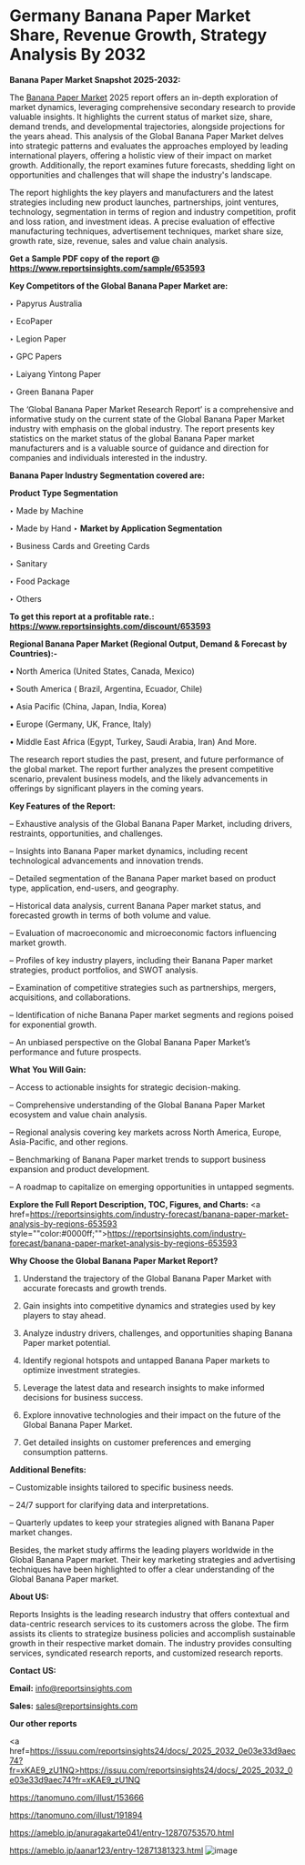 # Germany Banana Paper Market Share, Revenue Growth, Strategy Analysis By 2032

<strong>Banana Paper Market Snapshot 2025-2032:</strong>

The <a href=https://www.reportsinsights.com/sample/653593>Banana Paper Market</a> 2025 report offers an in-depth exploration of market dynamics, leveraging comprehensive secondary research to provide valuable insights. It highlights the current status of market size, share, demand trends, and developmental trajectories, alongside projections for the years ahead. This analysis of the Global Banana Paper Market delves into strategic patterns and evaluates the approaches employed by leading international players, offering a holistic view of their impact on market growth. Additionally, the report examines future forecasts, shedding light on opportunities and challenges that will shape the industry's landscape.

The report highlights the key players and manufacturers and the latest strategies including new product launches, partnerships, joint ventures, technology, segmentation in terms of region and industry competition, profit and loss ration, and investment ideas. A precise evaluation of effective manufacturing techniques, advertisement techniques, market share size, growth rate, size, revenue, sales and value chain analysis.

<strong>Get a Sample PDF copy of the report @ <a href=https://www.reportsinsights.com/sample/653593 style=color:#0000ff;>https://www.reportsinsights.com/sample/653593</a></strong>

<strong>Key Competitors of the Global Banana Paper Market are:</strong>

‣ Papyrus Australia

‣ EcoPaper

‣ Legion Paper

‣ GPC Papers

‣ Laiyang Yintong Paper

‣ Green Banana Paper

The ‘Global Banana Paper Market Research Report’ is a comprehensive and informative study on the current state of the Global Banana Paper Market industry with emphasis on the global industry. The report presents key statistics on the market status of the global Banana Paper market manufacturers and is a valuable source of guidance and direction for companies and individuals interested in the industry.

<strong>Banana Paper Industry Segmentation covered are:</strong>

<strong>Product Type Segmentation</strong>

‣ Made by Machine

‣ Made by Hand
‣ 
<strong>Market by Application Segmentation</strong>

‣ Business Cards and Greeting Cards

‣ Sanitary

‣ Food Package

‣ Others

<strong>To get this report at a profitable rate.: <a href=https://www.reportsinsights.com/discount/653593 style=color:#0000ff;>https://www.reportsinsights.com/discount/653593</a></strong>

<strong>Regional Banana Paper Market (Regional Output, Demand &amp; Forecast by Countries):-</strong>

• North America (United States, Canada, Mexico)

• South America ( Brazil, Argentina, Ecuador, Chile)

• Asia Pacific (China, Japan, India, Korea)

• Europe (Germany, UK, France, Italy)

• Middle East Africa (Egypt, Turkey, Saudi Arabia, Iran) And More.

The research report studies the past, present, and future performance of the global market. The report further analyzes the present competitive scenario, prevalent business models, and the likely advancements in offerings by significant players in the coming years.

<strong>Key Features of the Report:</strong>

– Exhaustive analysis of the Global Banana Paper Market, including drivers, restraints, opportunities, and challenges.

– Insights into Banana Paper market dynamics, including recent technological advancements and innovation trends.

– Detailed segmentation of the Banana Paper market based on product type, application, end-users, and geography.

– Historical data analysis, current Banana Paper market status, and forecasted growth in terms of both volume and value.

– Evaluation of macroeconomic and microeconomic factors influencing market growth.

– Profiles of key industry players, including their Banana Paper market strategies, product portfolios, and SWOT analysis.

– Examination of competitive strategies such as partnerships, mergers, acquisitions, and collaborations.

– Identification of niche Banana Paper market segments and regions poised for exponential growth.

– An unbiased perspective on the Global Banana Paper Market’s performance and future prospects.

<strong>What You Will Gain:</strong>

– Access to actionable insights for strategic decision-making.

– Comprehensive understanding of the Global Banana Paper Market ecosystem and value chain analysis.

– Regional analysis covering key markets across North America, Europe, Asia-Pacific, and other regions.

– Benchmarking of Banana Paper market trends to support business expansion and product development.

– A roadmap to capitalize on emerging opportunities in untapped segments.

<strong>Explore the Full Report Description, TOC, Figures, and Charts:</strong>
<a href=https://reportsinsights.com/industry-forecast/banana-paper-market-analysis-by-regions-653593 style=""color:#0000ff;"">https://reportsinsights.com/industry-forecast/banana-paper-market-analysis-by-regions-653593</a>

<strong>Why Choose the Global Banana Paper Market Report?</strong>

1. Understand the trajectory of the Global Banana Paper Market with accurate forecasts and growth trends.

2. Gain insights into competitive dynamics and strategies used by key players to stay ahead.

3. Analyze industry drivers, challenges, and opportunities shaping Banana Paper market potential.

4. Identify regional hotspots and untapped Banana Paper markets to optimize investment strategies.

5. Leverage the latest data and research insights to make informed decisions for business success.

6. Explore innovative technologies and their impact on the future of the Global Banana Paper Market.

7. Get detailed insights on customer preferences and emerging consumption patterns.

<strong>Additional Benefits:</strong>

– Customizable insights tailored to specific business needs.

– 24/7 support for clarifying data and interpretations.

– Quarterly updates to keep your strategies aligned with Banana Paper market changes.

Besides, the market study affirms the leading players worldwide in the Global Banana Paper market. Their key marketing strategies and advertising techniques have been highlighted to offer a clear understanding of the Global Banana Paper market.

<strong><strong>About US</strong>:</strong>

Reports Insights is the leading research industry that offers contextual and data-centric research services to its customers across the globe. The firm assists its clients to strategize business policies and accomplish sustainable growth in their respective market domain. The industry provides consulting services, syndicated research reports, and customized research reports.

<strong>Contact US:</strong>

<p class=><b>Email:</b> <a href=mailto:info@reportsinsights.com>info@reportsinsights.com</a></p>
<p class=><b>Sales:</b> <a href=mailto:sales@reportsinsights.com>sales@reportsinsights.com</a></p>

<strong>Our other reports</strong>

<a href=https://issuu.com/reportsinsights24/docs/_2025_2032_0e03e33d9aec74?fr=xKAE9_zU1NQ>https://issuu.com/reportsinsights24/docs/_2025_2032_0e03e33d9aec74?fr=xKAE9_zU1NQ</a>

<a href=https://tanomuno.com/illust/153666>https://tanomuno.com/illust/153666</a>

<a href=https://tanomuno.com/illust/191894>https://tanomuno.com/illust/191894</a>

<a href=https://ameblo.jp/anuragakarte041/entry-12870753570.html>https://ameblo.jp/anuragakarte041/entry-12870753570.html</a>

<a href=https://ameblo.jp/aanar123/entry-12871381323.html>https://ameblo.jp/aanar123/entry-12871381323.html</a>
![image](https://github.com/user-attachments/assets/0e654276-d0b0-4f06-a931-5c473fe9a455)

